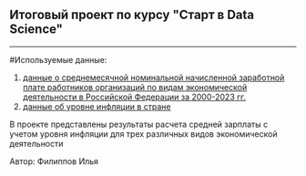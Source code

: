 ## Итоговый проект по курсу "Старт в Data Science"
----
#Используемые данные: 
1. [данные о cреднемесячной номинальной начисленной заработной плате работников организаций по видам экономической деятельности в Российской Федерации за 2000-2023 гг.](https://rosstat.gov.ru/storage/mediabank/tab3_zpl_2023.xlsx)
2. [данные об уровне инфляции в стране](https://уровень-инфляции.рф/таблицы-инфляции)

В проекте представлены результаты расчета средней зарплаты с учетом уровня инфляции для трех различных видов экономической деятельности

Автор: Филиппов Илья
